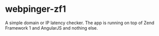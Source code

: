 webpinger-zf1
=============

A simple domain or IP latency checker. The app is running on top of Zend Framework 1 and AngularJS and nothing else.
